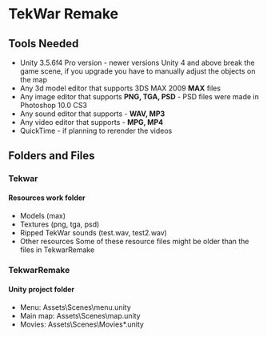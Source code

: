 # TekWar Remake
## Tools Needed
- Unity 3.5.6f4 Pro version - newer versions Unity 4 and above break the game scene, if you upgrade you have to manually adjust the objects on the map
- Any 3d model editor that supports 3DS MAX 2009 **MAX** files
- Any image editor that supports **PNG, TGA, PSD** - PSD files were made in Photoshop 10.0 CS3
- Any sound editor that supports - **WAV, MP3**
- Any video editor that supports - **MPG, MP4**
- QuickTime - if planning to rerender the videos

## Folders and Files
### Tekwar
#### Resources work folder
- Models (max)
- Textures (png, tga, psd)
- Ripped TekWar sounds (test.wav, test2.wav)
- Other resources
Some of these resource files might be older than the files in TekwarRemake
### TekwarRemake
#### Unity project folder
- Menu: Assets\Scenes\menu.unity
- Main map: Assets\Scenes\map.unity
- Movies: Assets\Scenes\Movies\*.unity
